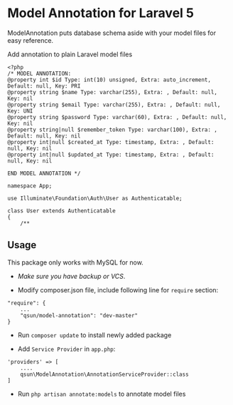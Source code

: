 # Model Annotation for Laravel 5

ModelAnnotation puts database schema aside with your model files for easy reference.

Add annotation to plain Laravel model files

```
<?php
/* MODEL ANNOTATION:
@property int $id Type: int(10) unsigned, Extra: auto_increment, Default: null, Key: PRI
@property string $name Type: varchar(255), Extra: , Default: null, Key: nil
@property string $email Type: varchar(255), Extra: , Default: null, Key: UNI
@property string $password Type: varchar(60), Extra: , Default: null, Key: nil
@property string|null $remember_token Type: varchar(100), Extra: , Default: null, Key: nil
@property int|null $created_at Type: timestamp, Extra: , Default: null, Key: nil
@property int|null $updated_at Type: timestamp, Extra: , Default: null, Key: nil

END MODEL ANNOTATION */

namespace App;

use Illuminate\Foundation\Auth\User as Authenticatable;

class User extends Authenticatable
{
    /**
```


## Usage

This package only works with MySQL for now.


- *Make sure you have backup or VCS*.


- Modify composer.json file, include following line for `require` section:

```
"require": {
    ...
    "qsun/model-annotation": "dev-master"
}
```


- Run `composer update` to install newly added package


- Add `Service Provider` in `app.php`:

```
'providers' => [
    ....
    qsun\ModelAnnotation\AnnotationServiceProvider::class
]
```


- Run `php artisan annotate:models` to annotate model files


